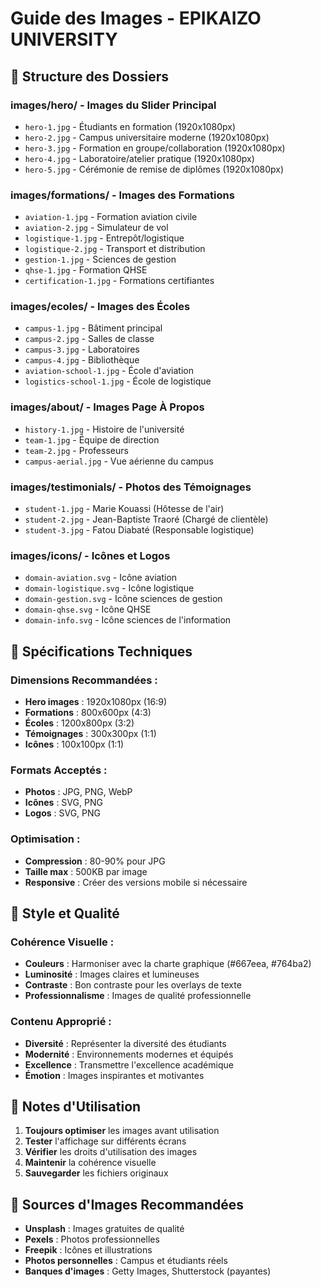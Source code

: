 # Guide des Images - EPIKAIZO UNIVERSITY

## 📁 Structure des Dossiers

### **images/hero/** - Images du Slider Principal
- `hero-1.jpg` - Étudiants en formation (1920x1080px)
- `hero-2.jpg` - Campus universitaire moderne (1920x1080px)
- `hero-3.jpg` - Formation en groupe/collaboration (1920x1080px)
- `hero-4.jpg` - Laboratoire/atelier pratique (1920x1080px)
- `hero-5.jpg` - Cérémonie de remise de diplômes (1920x1080px)

### **images/formations/** - Images des Formations
- `aviation-1.jpg` - Formation aviation civile
- `aviation-2.jpg` - Simulateur de vol
- `logistique-1.jpg` - Entrepôt/logistique
- `logistique-2.jpg` - Transport et distribution
- `gestion-1.jpg` - Sciences de gestion
- `qhse-1.jpg` - Formation QHSE
- `certification-1.jpg` - Formations certifiantes

### **images/ecoles/** - Images des Écoles
- `campus-1.jpg` - Bâtiment principal
- `campus-2.jpg` - Salles de classe
- `campus-3.jpg` - Laboratoires
- `campus-4.jpg` - Bibliothèque
- `aviation-school-1.jpg` - École d'aviation
- `logistics-school-1.jpg` - École de logistique

### **images/about/** - Images Page À Propos
- `history-1.jpg` - Histoire de l'université
- `team-1.jpg` - Équipe de direction
- `team-2.jpg` - Professeurs
- `campus-aerial.jpg` - Vue aérienne du campus

### **images/testimonials/** - Photos des Témoignages
- `student-1.jpg` - Marie Kouassi (Hôtesse de l'air)
- `student-2.jpg` - Jean-Baptiste Traoré (Chargé de clientèle)
- `student-3.jpg` - Fatou Diabaté (Responsable logistique)

### **images/icons/** - Icônes et Logos
- `domain-aviation.svg` - Icône aviation
- `domain-logistique.svg` - Icône logistique
- `domain-gestion.svg` - Icône sciences de gestion
- `domain-qhse.svg` - Icône QHSE
- `domain-info.svg` - Icône sciences de l'information

## 📏 Spécifications Techniques

### **Dimensions Recommandées :**
- **Hero images** : 1920x1080px (16:9)
- **Formations** : 800x600px (4:3)
- **Écoles** : 1200x800px (3:2)
- **Témoignages** : 300x300px (1:1)
- **Icônes** : 100x100px (1:1)

### **Formats Acceptés :**
- **Photos** : JPG, PNG, WebP
- **Icônes** : SVG, PNG
- **Logos** : SVG, PNG

### **Optimisation :**
- **Compression** : 80-90% pour JPG
- **Taille max** : 500KB par image
- **Responsive** : Créer des versions mobile si nécessaire

## 🎨 Style et Qualité

### **Cohérence Visuelle :**
- **Couleurs** : Harmoniser avec la charte graphique (#667eea, #764ba2)
- **Luminosité** : Images claires et lumineuses
- **Contraste** : Bon contraste pour les overlays de texte
- **Professionnalisme** : Images de qualité professionnelle

### **Contenu Approprié :**
- **Diversité** : Représenter la diversité des étudiants
- **Modernité** : Environnements modernes et équipés
- **Excellence** : Transmettre l'excellence académique
- **Émotion** : Images inspirantes et motivantes

## 📝 Notes d'Utilisation

1. **Toujours optimiser** les images avant utilisation
2. **Tester** l'affichage sur différents écrans
3. **Vérifier** les droits d'utilisation des images
4. **Maintenir** la cohérence visuelle
5. **Sauvegarder** les fichiers originaux

## 🔗 Sources d'Images Recommandées

- **Unsplash** : Images gratuites de qualité
- **Pexels** : Photos professionnelles
- **Freepik** : Icônes et illustrations
- **Photos personnelles** : Campus et étudiants réels
- **Banques d'images** : Getty Images, Shutterstock (payantes)
